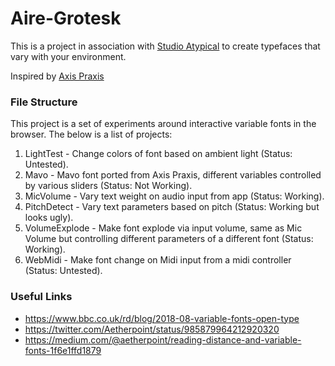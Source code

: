 # Aire-Grotesk

This is a project in association with [Studio Atypical](http://studioatypical.com/) to create typefaces that vary with your environment.

Inspired by [Axis Praxis](https://www.axis-praxis.org/specimens/__DEFAULT__)

### File Structure

This project is a set of experiments around interactive variable fonts in the browser. The below is a list of projects:

1. LightTest - Change colors of font based on ambient light (Status: Untested).
2. Mavo - Mavo font ported from Axis Praxis, different variables controlled by various sliders (Status: Not Working).
3. MicVolume - Vary text weight on audio input from app (Status: Working).
4. PitchDetect - Vary text parameters based on pitch (Status: Working but looks ugly).
5. VolumeExplode - Make font explode via input volume, same as Mic Volume but controlling different parameters of a different font (Status: Working).
6. WebMidi - Make font change on Midi input from a midi controller (Status: Untested).

### Useful Links

  * https://www.bbc.co.uk/rd/blog/2018-08-variable-fonts-open-type
  * https://twitter.com/Aetherpoint/status/985879964212920320
  * https://medium.com/@aetherpoint/reading-distance-and-variable-fonts-1f6e1ffd1879
